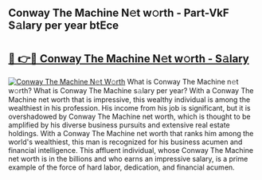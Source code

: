 ## Conway The Machine N𝚎t w𝚘rth - Part-VkF S𝚊lary per year btEce

# <h2><a href="http://gc1s8x.nevu.top/?p=Conway+The+Machine">🔗 👉🔴 Conway The Machine N𝚎t w𝚘rth - S𝚊lary</a></h2>

[![Conway The Machine N𝚎t W𝚘rth](https://i.imgur.com/Oavwk0R.jpeg)](http://gc1s8x.nevu.top/?p=Conway+The+Machine)
What is Conway The Machine n𝚎t w𝚘rth? What is Conway The Machine s𝚊lary per year?
With a Conway The Machine net worth that is impressive, this wealthy individual is among the wealthiest in his profession. His income from his job is significant, but it is overshadowed by Conway The Machine net worth, which is thought to be amplified by his diverse business pursuits and extensive real estate holdings. With a Conway The Machine net worth that ranks him among the world's wealthiest, this man is recognized for his business acumen and financial intelligence. This affluent individual, whose Conway The Machine net worth is in the billions and who earns an impressive salary, is a prime example of the force of hard labor, dedication, and financial acumen.

